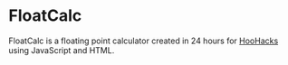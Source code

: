 # FloatCalc
FloatCalc is a floating point calculator created in 24 hours for [HooHacks](https://hoohacks-2024.devpost.com/) using JavaScript and HTML. 